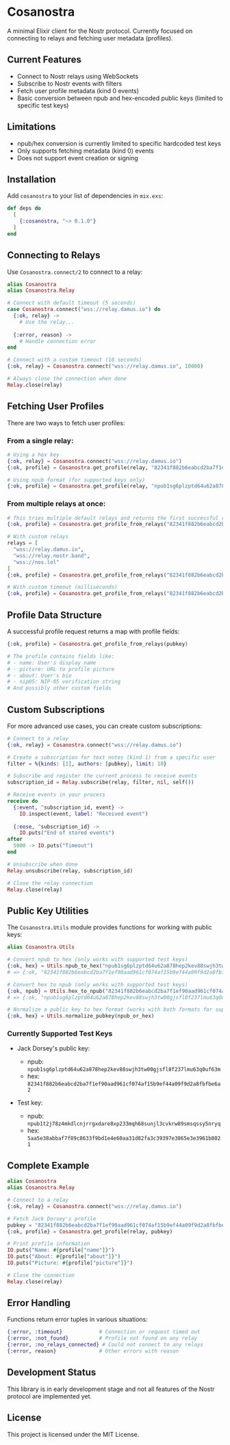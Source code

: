 # Cosanostra

A minimal Elixir client for the Nostr protocol. Currently focused on connecting to relays and fetching user metadata (profiles).

## Current Features

- Connect to Nostr relays using WebSockets
- Subscribe to Nostr events with filters
- Fetch user profile metadata (kind 0 events)
- Basic conversion between npub and hex-encoded public keys (limited to specific test keys)

## Limitations

- npub/hex conversion is currently limited to specific hardcoded test keys
- Only supports fetching metadata (kind 0) events
- Does not support event creation or signing

## Installation

Add `cosanostra` to your list of dependencies in `mix.exs`:

```elixir
def deps do
  [
    {:cosanostra, "~> 0.1.0"}
  ]
end
```

## Connecting to Relays

Use `Cosanostra.connect/2` to connect to a relay:

```elixir
alias Cosanostra
alias Cosanostra.Relay

# Connect with default timeout (5 seconds)
case Cosanostra.connect("wss://relay.damus.io") do
  {:ok, relay} ->
    # Use the relay...
    
  {:error, reason} ->
    # Handle connection error
end

# Connect with a custom timeout (10 seconds)
{:ok, relay} = Cosanostra.connect("wss://relay.damus.io", 10000)

# Always close the connection when done
Relay.close(relay)
```

## Fetching User Profiles

There are two ways to fetch user profiles:

### From a single relay:

```elixir
# Using a hex key
{:ok, relay} = Cosanostra.connect("wss://relay.damus.io")
{:ok, profile} = Cosanostra.get_profile(relay, "82341f882b6eabcd2ba7f1ef90aad961cf074af15b9ef44a09f9d2a8fbfbe6a2")

# Using npub format (for supported keys only)
{:ok, profile} = Cosanostra.get_profile(relay, "npub1sg6plzptd64u62a878hep2kev88swjh3tw00gjsfl8f237lmu63q0uf63m")
```

### From multiple relays at once:

```elixir
# This tries multiple default relays and returns the first successful result
{:ok, profile} = Cosanostra.get_profile_from_relays("82341f882b6eabcd2ba7f1ef90aad961cf074af15b9ef44a09f9d2a8fbfbe6a2")

# With custom relays
relays = [
  "wss://relay.damus.io",
  "wss://relay.nostr.band",
  "wss://nos.lol"
]
{:ok, profile} = Cosanostra.get_profile_from_relays("82341f882b6eabcd2ba7f1ef90aad961cf074af15b9ef44a09f9d2a8fbfbe6a2", relays)

# With custom timeout (milliseconds)
{:ok, profile} = Cosanostra.get_profile_from_relays("82341f882b6eabcd2ba7f1ef90aad961cf074af15b9ef44a09f9d2a8fbfbe6a2", relays, 10000)
```

## Profile Data Structure

A successful profile request returns a map with profile fields:

```elixir
{:ok, profile} = Cosanostra.get_profile_from_relays(pubkey)

# The profile contains fields like:
# - name: User's display name
# - picture: URL to profile picture
# - about: User's bio
# - nip05: NIP-05 verification string
# And possibly other custom fields
```

## Custom Subscriptions

For more advanced use cases, you can create custom subscriptions:

```elixir
# Connect to a relay
{:ok, relay} = Cosanostra.connect("wss://relay.damus.io")

# Create a subscription for text notes (kind 1) from a specific user
filter = %{kinds: [1], authors: [pubkey], limit: 10}

# Subscribe and register the current process to receive events
subscription_id = Relay.subscribe(relay, filter, nil, self())

# Receive events in your process
receive do
  {:event, ^subscription_id, event} ->
    IO.inspect(event, label: "Received event")
    
  {:eose, ^subscription_id} ->
    IO.puts("End of stored events")
after
  5000 -> IO.puts("Timeout")
end

# Unsubscribe when done
Relay.unsubscribe(relay, subscription_id)

# Close the relay connection
Relay.close(relay)
```

## Public Key Utilities

The `Cosanostra.Utils` module provides functions for working with public keys:

```elixir
alias Cosanostra.Utils

# Convert npub to hex (only works with supported test keys)
{:ok, hex} = Utils.npub_to_hex("npub1sg6plzptd64u62a878hep2kev88swjh3tw00gjsfl8f237lmu63q0uf63m")
# => {:ok, "82341f882b6eabcd2ba7f1ef90aad961cf074af15b9ef44a09f9d2a8fbfbe6a2"}

# Convert hex to npub (only works with supported test keys)
{:ok, npub} = Utils.hex_to_npub("82341f882b6eabcd2ba7f1ef90aad961cf074af15b9ef44a09f9d2a8fbfbe6a2")
# => {:ok, "npub1sg6plzptd64u62a878hep2kev88swjh3tw00gjsfl8f237lmu63q0uf63m"}

# Normalize a public key to hex format (works with both formats for supported keys)
{:ok, hex} = Utils.normalize_pubkey(npub_or_hex)
```

### Currently Supported Test Keys

- Jack Dorsey's public key:
  - npub: `npub1sg6plzptd64u62a878hep2kev88swjh3tw00gjsfl8f237lmu63q0uf63m`
  - hex: `82341f882b6eabcd2ba7f1ef90aad961cf074af15b9ef44a09f9d2a8fbfbe6a2`

- Test key:
  - npub: `npub1t2j78z4mkdlcnjrrgxdare8xp233mqh68sunjl3cvkrw89smsqssy5nryq`
  - hex: `5aa5e38abbaf7f89c8633f9bd1e4e60aa31d82fa3c39397e3865e3e3961b8021`

## Complete Example

```elixir
alias Cosanostra
alias Cosanostra.Relay

# Connect to a relay
{:ok, relay} = Cosanostra.connect("wss://relay.damus.io")

# Fetch Jack Dorsey's profile
pubkey = "82341f882b6eabcd2ba7f1ef90aad961cf074af15b9ef44a09f9d2a8fbfbe6a2"
{:ok, profile} = Cosanostra.get_profile(relay, pubkey)

# Print profile information
IO.puts("Name: #{profile["name"]}")
IO.puts("About: #{profile["about"]}")
IO.puts("Picture: #{profile["picture"]}")

# Close the connection
Relay.close(relay)
```

## Error Handling

Functions return error tuples in various situations:

```elixir
{:error, :timeout}            # Connection or request timed out
{:error, :not_found}          # Profile not found on any relay
{:error, :no_relays_connected} # Could not connect to any relays
{:error, reason}              # Other errors with reason
```

## Development Status

This library is in early development stage and not all features of the Nostr protocol are implemented yet.

## License

This project is licensed under the MIT License.